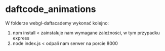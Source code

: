 # daftcode_animations
W folderze webgl-daftacademy wykonać kolejno:

1. npm install < zainstaluje nam wymagane zależności, w tym przypadku express
2. node index.js < odpali nam serwer na porcie 8000

